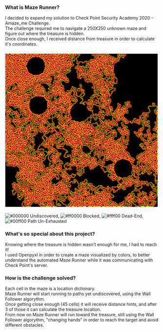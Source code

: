 ### What is Maze Runner?
I decided to expand my solution to Check Point Security Academy 2020 - Amaze_me Challenge.  
The challenge required me to navigate a 250X250 unknown maze and figure out where the treasure is hidden.   
Once close enough, I received distance from treasure in order to calculate it's coordinates.

### ![Maze](https://github.com/iRusek/Maze_Runner/blob/master/media/Full_Maze.PNG?raw=true)
![#000000](https://placehold.it/15/000000/000000?text=+) Undiscovered, ![#ff0000](https://placehold.it/15/ff0000/000000?text=+) Blocked, ![#ffff00](https://placehold.it/15/ffff00/000000?text=+) Dead-End, ![#00ff00](https://placehold.it/15/00ff00/000000?text=+) Path Un-Exhausted

### What's so special about this project?
Knowing where the treasure is hidden wasn't enough for me, I had to reach it!  
I used Openpyxl in order to create a maze visualized by colors, to better understand the automated Maze Runner while it was communicating with Check Point's server.

### How is the challenge solved?
Each cell in the maze is a location dictionary.  
Maze Runner will start running to paths yet undiscovered, using the Wall Follower algorythm.  
Once getting close enough (45 cells) it will receive distance hints, and after 3 of those it can calculate the treasure location.  
From now on Maze Runner will run toward the treasure, still using the Wall Follower algorythm, "changing hands" in order to reach the target and avoid different obstacles.
